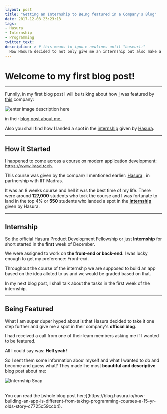 ```yaml
---
layout: post
title: "Getting an Internship to Being featured in a Company's Blog"
date: 2017-12-08 23:23:13
tags:
- Hasura
- Internship
- Programming
twitter_text:
description: > # this means to ignore newlines until "baseurl:"
  How Hasura decided to not only give me an internship but also make a post about me
---
```


Welcome to my first blog post!
===================
------

Funnily, in my first blog post I will be talking about how [I](http://rocka0.github.io) was featured by [this](https://hasura.io/) company:

![enter image description here](http://res.cloudinary.com/hrscywv4p/image/upload/c_limit,fl_lossy,h_1440,w_720,f_auto,q_auto/v1/138836/Hasura_Image_refw4t.png)

in their [blog post about me.](https://blog.hasura.io/how-building-an-app-is-different-from-taking-programming-courses-a-15-yr-olds-story-c7725c59ccb4?gi=be4939fde7ea) 

Also you shall find how I landed a spot in the [internship](https://hasura.io/education?utm_source=Medium&utm_medium=Blog&utm_campaign=imad%20stories&utm_content=Tushar#hpdf) given by [Hasura](http://hasura.io).

----------


**How it Started**
-------------

I happened to come across a course on modern application development: https://www.imad.tech.  

This course was given by the company I mentioned earlier: [Hasura](http://hasura.io) , in partnership with IIT Madras.

It was an 8 weeks course and hell it was the best time of my life. There were around **127,000** students who took the course and I was fortunate to land in the top 4% or **550**  students who landed a spot in the **[internship](https://hasura.io/education?utm_source=Medium&utm_medium=Blog&utm_campaign=imad%20stories&utm_content=Tushar#hpdf)**  given by Hasura. 

 
----------

**Internship**
------

So the official Hasura Product Development Fellowship or just **Internship** for short started in the **first** week of December. 

We were assigned to work on **the front-end or back-end**. I was lucky enough to get my preference: Front-end. 

Throughout the course of the internship we are supposed to build an app based on the idea alloted to us and we would be graded based on that.

In my next blog post,  I shall talk about the tasks in the first week of the internship.


----------

**Being Featured**
-----------

What I am super duper hyped about is that Hasura decided to take it one step further and give me a spot in their company's **official blog**.

I had received a call from one of their team members asking me if I wanted to be featured.

All I could say was: **Hell yeah!**

So I sent them some information about myself and what I wanted to do and become and guess what? They made the most **beautiful and descriptive** blog post about me:

![Internship Snap](https://s17.postimg.org/44ffluj1b/Capture.png)

<br />
You can read the [whole blog post here](https://blog.hasura.io/how-building-an-app-is-different-from-taking-programming-courses-a-15-yr-olds-story-c7725c59ccb4).
